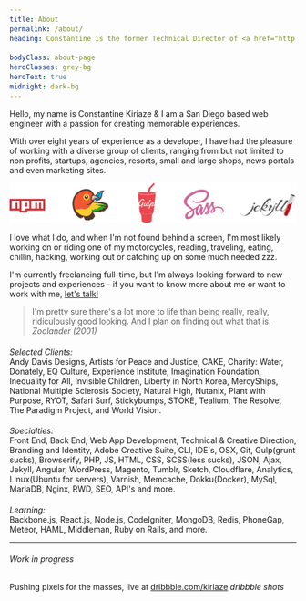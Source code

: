 ```yaml
---
title: About
permalink: /about/
heading: Constantine is the former Technical Director of <a href="http://madebygrizzly.com" target="new" class="giflinks" data-src="/assets/images/gifs/fur-sure-2.gif">Grizzly</a> and now freelances for companies around the world, building <a href="/labs" class="giflinks" data-src="/assets/images/gifs/kitten-mittens-always-sunny.gif">solutions</a> to problems, writing <a href="http://github.com/kiriaze" target="new" class="giflinks" data-src="/assets/images/gifs/it-crowd-maurice-moss-frustration-fuck-this.gif">code</a>, posting <a href="/blog" class="giflinks" data-src="/assets/images/gifs/typing.gif">articles</a> and listening to <a href="/blog/music" target="new" class="giflinks" data-src="/assets/images/gifs/funny-gifs-just-let-the-music-caress-you.gif">music</a>.<br>Based in San Diego, CA.

bodyClass: about-page
heroClasses: grey-bg
heroText: true
midnight: dark-bg
---
```


Hello, my name is Constantine Kiriaze &amp; I am a San Diego based web engineer with a passion for creating memorable experiences.

With over eight years of experience as a developer, I have had the pleasure of working with a diverse group of clients, ranging from but not limited to non profits, startups, agencies, resorts, small and large shops, news portals and even marketing sites.

<img src="/assets/images/posts/p3-2.png" alt="">

I love what I do, and when I'm not found behind a screen, I'm most likely working on or riding one of my motorcycles, reading, traveling, eating, chillin, hacking, working out or catching up on some much needed zzz.

I'm currently freelancing full-time, but I'm always looking forward to new projects and experiences - if you want to know more about me or want to work with me, <a href="mailto:hello@kiriaze.com">let's talk!</a>

> I'm pretty sure there's a lot more to life than being really, really, ridiculously good looking.
> And I plan on finding out what that is.
> <cite>Zoolander (2001)</cite>

<!--
> Man who catch fly with chopstick accomplish anything.
> <cite>Mr. Miyagi (1984)</cite>
-->

<!-- <img src="/assets/images/posts/clients.png" alt=""> -->

<h6 style="margin-bottom: 0;">Selected Clients:</h6>
Andy Davis Designs, Artists for Peace and Justice, CAKE, Charity: Water, Donately, EQ Culture, Experience Institute, Imagination Foundation, Inequality for All, Invisible Children, Liberty in North Korea, MercyShips, National Multiple Sclerosis Society, Natural High, Nutanix, Plant with Purpose, RYOT, Safari Surf, Stickybumps, STOKE, Tealium, The Resolve, The Paradigm Project, and World Vision.

<h6 style="margin-bottom: 0;">Specialties:</h6>
Front End, Back End, Web App Development, Technical &amp; Creative Direction, Branding and Identity, Adobe Creative Suite, CLI, IDE's, OSX, Git, Gulp(grunt sucks), Browserify, PHP, JS, HTML, CSS, SCSS(less sucks), JSON, Ajax, Jekyll, Angular, WordPress, Magento, Tumblr, Sketch, Cloudflare, Analytics, Linux(Ubuntu for servers), Varnish, Memcache, Dokku(Docker), MySql, MariaDB, Nginx, RWD, SEO, API's and more.

<h6 style="margin-bottom: 0;">Learning:</h6>
Backbone.js, React.js, Node.js, CodeIgniter, MongoDB, Redis, PhoneGap, Meteor, HAML, Middleman, Ruby on Rails, and more.

<!-- I started tinkering in web design in 2005 and I’m basically self-taught. Back then I was making myspace band pages - that’s right =) - and sites for small businesses. In 2008 I began taking a multimedia degree at Platt College in San Diego, recieving my Bachelors in Multimedia Design &amp; Communication.

During my degree I took a six month internship as a front-end dev, and at the end of my degree I got offered a Front-End position at another agency. I was later offered the position of Art Director there while still orchestrating their front-end development.

I left that position in search of something more meaningful, and found 5ifty&amp;5ifty where I became the Lead Developer, working with non profits around the world to help extend their reach, leading multiple projects with heavy emphasis in accessible, unique and mobile optimized experiences built with wordpress.

After my fill of the non profit world, I returned to the agency life where I was offered the Lead Developer position at Grizzly, and was later promoted to Technial Director. I’ve worked with many awesome clients ranging from artists, surf / snow industries &amp; resorts, global marketing companies, you name it. I've crafted custom network sollutions build on ssd cloud servers for clients to ensure their business needs were surpassed and that high traffic would never hinder their sites performance. I mentored developers and designed frameworks and systems to streamline efficiency, workflows and improve upon our industry standards.

<img src="/assets/images/posts/p4.jpg" alt="">
 -->


<hr>

###### Work in progress
Pushing pixels for the masses, live at [dribbble.com/kiriaze](dribbble.com/kiriaze)
*dribbble shots*
